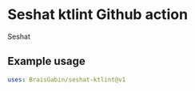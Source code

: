# Seshat ktlint Github action

Seshat

## Example usage

```yaml
uses: BraisGabin/seshat-ktlint@v1
```
